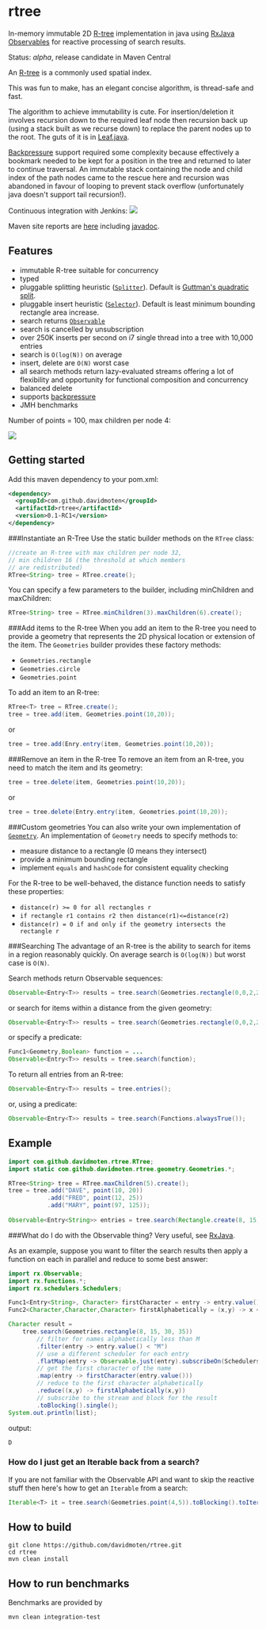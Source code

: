 rtree
=========

In-memory immutable 2D [R-tree](http://en.wikipedia.org/wiki/R-tree) implementation in java using [RxJava Observables](https://github.com/ReactiveX/RxJava) for reactive processing of search results. 

Status: *alpha*, release candidate in Maven Central

An [R-tree](http://en.wikipedia.org/wiki/R-tree) is a commonly used spatial index.

This was fun to make, has an elegant concise algorithm, is thread-safe and fast.

The algorithm to achieve immutability is cute. For insertion/deletion it involves recursion down to the 
required leaf node then recursion back up (using a stack built as we recurse down) to replace the parent nodes up to the root. The guts of 
it is in [Leaf.java](src/main/java/com/github/davidmoten/rtree/Leaf.java).

[Backpressure](https://github.com/ReactiveX/RxJava/wiki/Backpressure) support required some complexity because effectively a
bookmark needed to be kept for a position in the tree and returned to later to continue traversal. An immutable stack containing
 the node and child index of the path nodes came to the rescue here and recursion was abandoned in favour of looping to prevent stack overflow (unfortunately java doesn't support tail recursion!).

Continuous integration with Jenkins: <a href="https://xuml-tools.ci.cloudbees.com/"><img src="https://xuml-tools.ci.cloudbees.com/job/rtree/badge/icon"/></a>

Maven site reports are [here](http://davidmoten.github.io/rtree/index.html) including [javadoc](http://davidmoten.github.io/rtree/apidocs/index.html).

Features
------------
* immutable R-tree suitable for concurrency
* typed
* pluggable splitting heuristic ([```Splitter```](src/main/java/com/github/davidmoten/rtree/Splitter.java)). Default is [Guttman's quadratic split](http://www-db.deis.unibo.it/courses/SI-LS/papers/Gut84.pdf).
* pluggable insert heuristic ([```Selector```](src/main/java/com/github/davidmoten/rtree/Selector.java)). Default is least minimum bounding rectangle area increase.
* search returns [```Observable```](http://reactivex.io/RxJava/javadoc/rx/Observable.html) 
* search is cancelled by unsubscription
* over 250K inserts per second on i7 single thread into a tree with 10,000 entries
* search is ```O(log(N))``` on average
* insert, delete are ```O(N)``` worst case
* all search methods return lazy-evaluated streams offering a lot of flexibility and opportunity for functional composition and concurrency
* balanced delete
* supports [backpressure](https://github.com/ReactiveX/RxJava/wiki/Backpressure)
* JMH benchmarks

Number of points = 100, max children per node 4:

<img src="https://raw.githubusercontent.com/davidmoten/rtree/master/src/docs/rtree.png"/>

Getting started
----------------
Add this maven dependency to your pom.xml:

```xml
<dependency>
  <groupId>com.github.davidmoten</groupId>
  <artifactId>rtree</artifactId>
  <version>0.1-RC1</version>
</dependency>
```

###Instantiate an R-Tree
Use the static builder methods on the ```RTree``` class:

```java
//create an R-tree with max children per node 32,
// min children 16 (the threshold at which members
// are redistributed)
RTree<String> tree = RTree.create();
```
You can specify a few parameters to the builder, including minChildren and maxChildren:

```java
RTree<String> tree = RTree.minChildren(3).maxChildren(6).create();
```

###Add items to the R-tree
When you add an item to the R-tree you need to provide a geometry that represents the 2D physical location or 
extension of the item. The ``Geometries`` builder provides these factory methods:

* ```Geometries.rectangle```
* ```Geometries.circle```
* ```Geometries.point```

To add an item to an R-tree:

```java
RTree<T> tree = RTree.create();
tree = tree.add(item, Geometries.point(10,20));
```
or 
```java
tree = tree.add(Enry.entry(item, Geometries.point(10,20));
```

###Remove an item in the R-tree
To remove an item from an R-tree, you need to match the item and its geometry:

```java
tree = tree.delete(item, Geometries.point(10,20));
```
or 
```java
tree = tree.delete(Entry.entry(item, Geometries.point(10,20));
```

###Custom geometries
You can also write your own implementation of [```Geometry```](src/main/java/com/github/davidmoten/rtree/geometry/Geometry.java). An implementation of ```Geometry``` needs to specify methods to:

* measure distance to a rectangle (0 means they intersect)
* provide a minimum bounding rectangle
* implement ```equals``` and ```hashCode``` for consistent equality checking

For the R-tree to be well-behaved, the distance function needs to satisfy these properties:

* ```distance(r) >= 0 for all rectangles r```
* ```if rectangle r1 contains r2 then distance(r1)<=distance(r2)```
* ```distance(r) = 0 if and only if the geometry intersects the rectangle r``` 

###Searching
The advantage of an R-tree is the ability to search for items in a region reasonably quickly. 
On average search is ```O(log(N))``` but worst case is ```O(N)```.

Search methods return Observable sequences:
```java
Observable<Entry<T>> results = tree.search(Geometries.rectangle(0,0,2,2));
```
or search for items within a distance from the given geometry:
```java
Observable<Entry<T>> results = tree.search(Geometries.rectangle(0,0,2,2),5.0);
```
or specify a predicate:
```java
Func1<Geometry,Boolean> function = ...
Observable<Entry<T>> results = tree.search(function);
```
To return all entries from an R-tree:
```java
Observable<Entry<T>> results = tree.entries();
```
or, using a predicate: 
```java
Observable<Entry<T>> results = tree.search(Functions.alwaysTrue());
```

Example
--------------
```java
import com.github.davidmoten.rtree.RTree;
import static com.github.davidmoten.rtree.geometry.Geometries.*;

RTree<String> tree = RTree.maxChildren(5).create();
tree = tree.add("DAVE", point(10, 20))
           .add("FRED", point(12, 25))
           .add("MARY", point(97, 125));
 
Observable<Entry<String>> entries = tree.search(Rectangle.create(8, 15, 30, 35));
```

###What do I do with the Observable thing?
Very useful, see [RxJava](http://github.com/ReactiveX/RxJava).

As an example, suppose you want to filter the search results then apply a function on each in parallel and reduce to some best answer:

```java
import rx.Observable;
import rx.functions.*;
import rx.schedulers.Schedulers;

Func1<Entry<String>, Character> firstCharacter = entry -> entry.value().charAt(0);
Func2<Character,Character,Character> firstAlphabetically = (x,y) -> x <=y ? x : y;

Character result = 
    tree.search(Geometries.rectangle(8, 15, 30, 35))
        // filter for names alphabetically less than M
        .filter(entry -> entry.value() < "M")
        // use a different scheduler for each entry
        .flatMap(entry -> Observable.just(entry).subscribeOn(Schedulers.computation())
        // get the first character of the name
        .map(entry -> firstCharacter(entry.value()))
        // reduce to the first character alphabetically 
        .reduce((x,y) -> firstAlphabetically(x,y))
        // subscribe to the stream and block for the result
        .toBlocking().single();
System.out.println(list);
```
output:
```
D
```

### How do I just get an Iterable back from a search?
If you are not familiar with the Observable API and want to skip the reactive stuff then here's how to get an ```Iterable``` from a search:

```java
Iterable<T> it = tree.search(Geometries.point(4,5)).toBlocking().toIterable();
```

How to build
----------------
```
git clone https://github.com/davidmoten/rtree.git
cd rtree
mvn clean install
```

How to run benchmarks
--------------------------
Benchmarks are provided by 
```
mvn clean integration-test
```
